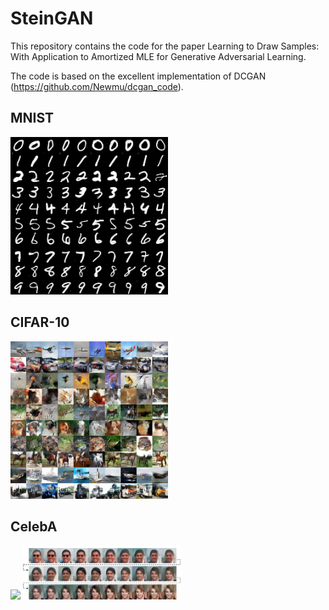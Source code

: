 # SteinGAN
This repository contains the code for the paper Learning to Draw Samples: With Application to Amortized MLE for Generative Adversarial Learning.

The code is based on the excellent implementation of DCGAN (https://github.com/Newmu/dcgan_code).

## MNIST

<img src="images/mnist.png" width="50%">

## CIFAR-10
<img src="images/cifar10.png" width="50%">

## CelebA

<img src="images/celeba.png" width="50%">

<img src="images/random_walk.png" width="50%">
